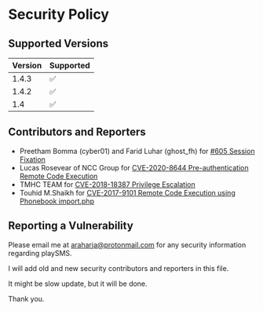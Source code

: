 # Security Policy

## Supported Versions

| Version | Supported          |
| ------- | ------------------ |
| 1.4.3   | :white_check_mark: |
| 1.4.2   | :white_check_mark: |
| 1.4     | :white_check_mark: |

## Contributors and Reporters

- Preetham Bomma (cyber01) and Farid Luhar (ghost_fh) for [#605 Session Fixation](https://github.com/playsms/playsms/issues/605)
- Lucas Rosevear of NCC Group for [CVE-2020-8644 Pre-authentication Remote Code Execution](https://research.nccgroup.com/2020/02/11/technical-advisory-playsms-pre-authentication-remote-code-execution-cve-2020-8644/)
- TMHC TEAM for [CVE-2018-18387 Privilege Escalation](https://github.com/TheeBlind/CVE-2018-18387)
- Touhid M.Shaikh for [CVE-2017-9101 Remote Code Execution using Phonebook import.php](https://www.cvedetails.com/cve/CVE-2017-9101/)

## Reporting a Vulnerability

Please email me at araharja@protonmail.com for any security information regarding playSMS.

I will add old and new security contributors and reporters in this file.

It might be slow update, but it will be done.

Thank you.
